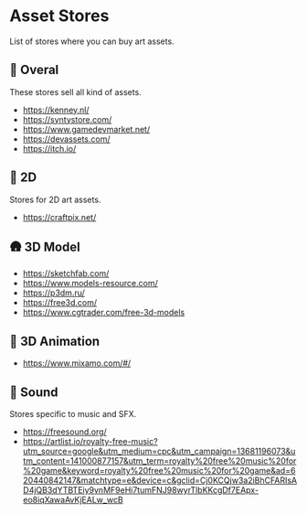 # Asset Stores

List of stores where you can buy art assets.

## 🏪 Overal

These stores sell all kind of assets.

- https://kenney.nl/
- https://syntystore.com/
- https://www.gamedevmarket.net/
- https://devassets.com/
- https://itch.io/

## 🎨 2D

Stores for 2D art assets.

- https://craftpix.net/

## 🛖 3D Model

- https://sketchfab.com/
- https://www.models-resource.com/
- https://p3dm.ru/
- https://free3d.com/
- https://www.cgtrader.com/free-3d-models

## 🏃 3D Animation

- https://www.mixamo.com/#/

## 🎼 Sound

Stores specific to music and SFX.

- https://freesound.org/
- https://artlist.io/royalty-free-music?utm_source=google&utm_medium=cpc&utm_campaign=13681196073&utm_content=141000877157&utm_term=royalty%20free%20music%20for%20game&keyword=royalty%20free%20music%20for%20game&ad=620440842147&matchtype=e&device=c&gclid=Cj0KCQjw3a2iBhCFARIsAD4jQB3dYTBTEiy9vnMF9eHi7tumFNJ98wyrTlbKKcgDf7EApx-eo8iqXawaAvKjEALw_wcB
